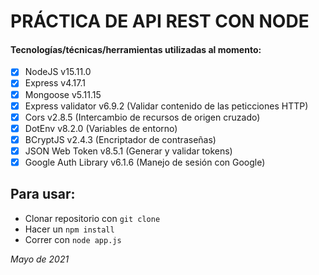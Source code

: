 # PRÁCTICA DE API REST CON NODE

#### Tecnologías/técnicas/herramientas utilizadas al momento:

- [x] NodeJS v15.11.0
- [x] Express v4.17.1
- [x] Mongoose v5.11.15
- [x] Express validator v6.9.2 (Validar contenido de las peticciones HTTP)
- [x] Cors v2.8.5 (Intercambio de recursos de origen cruzado)
- [x] DotEnv v8.2.0 (Variables de entorno)
- [x] BCryptJS v2.4.3 (Encriptador de contraseñas)
- [x] JSON Web Token v8.5.1 (Generar y validar tokens)
- [x] Google Auth Library v6.1.6 (Manejo de sesión con Google)

## Para usar:

- Clonar repositorio con `git clone`
- Hacer un `npm install`
- Correr con `node app.js`

_Mayo de 2021_
